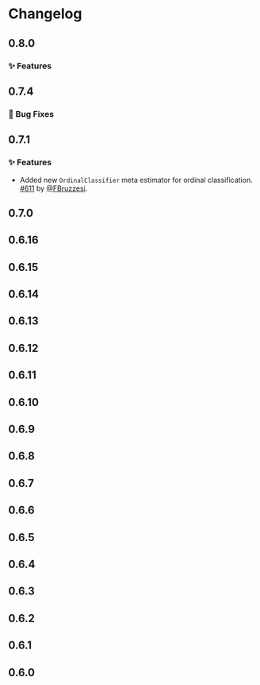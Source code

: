 # Changelog

## 0.8.0

### ✨ Features

## 0.7.4

### 🐞 Bug Fixes

## 0.7.1

### ✨ Features

- Added new `OrdinalClassifier` meta estimator for ordinal classification. [#611](https://github.com/koaning/scikit-lego/pull/611) by [@FBruzzesi](https://github.com/FBruzzesi).

## 0.7.0

## 0.6.16

## 0.6.15

## 0.6.14

## 0.6.13

## 0.6.12

## 0.6.11

## 0.6.10

## 0.6.9

## 0.6.8

## 0.6.7

## 0.6.6

## 0.6.5

## 0.6.4

## 0.6.3

## 0.6.2

## 0.6.1

## 0.6.0
